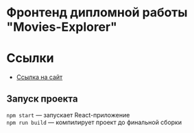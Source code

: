 # Фронтенд дипломной работы "Movies-Explorer"

# Ссылки

- [Ссылка на сайт](http://movies.qann1st.site/)

## Запуск проекта

`npm start` — запускает React-приложение  
`npm run build` — компилирует проект до финальной сборки
